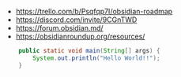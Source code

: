  - https://trello.com/b/Psqfqp7I/obsidian-roadmap
- https://discord.com/invite/9CGnTWD
- https://forum.obsidian.md/
- https://obsidianroundup.org/resources/


```java 
	public static void main(String[] args) {
		System.out.println("Hello World!!");
	}
```
